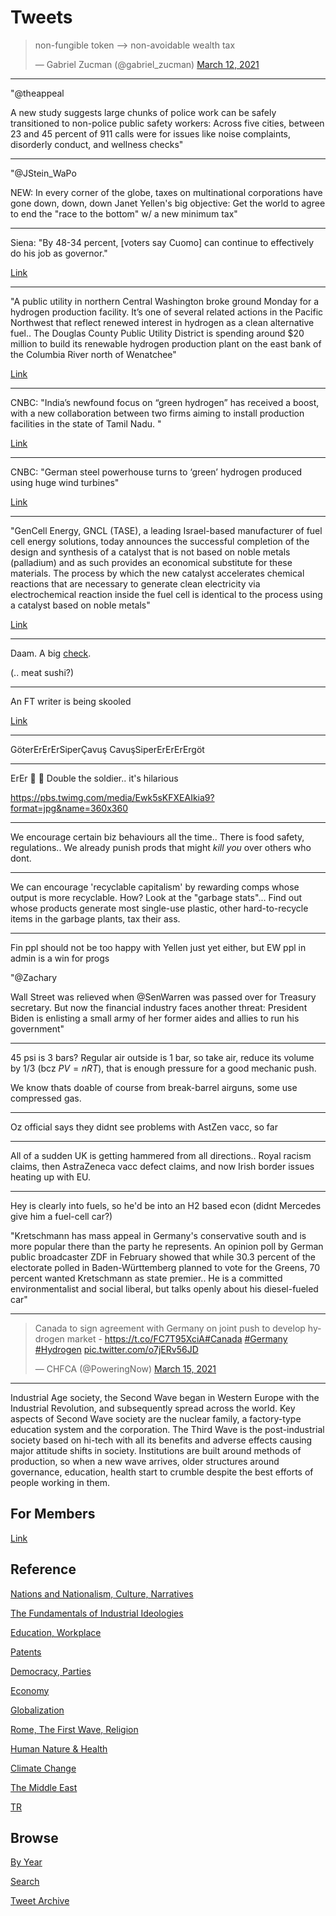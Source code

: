 # Tweets

<blockquote class="twitter-tweet"><p lang="en" dir="ltr">non-fungible token --&gt; non-avoidable wealth tax</p>&mdash; Gabriel Zucman (@gabriel_zucman) <a href="https://twitter.com/gabriel_zucman/status/1370175520516632580?ref_src=twsrc%5Etfw">March 12, 2021</a></blockquote> <script async src="https://platform.twitter.com/widgets.js" charset="utf-8"></script>

---

"@theappeal

A new study suggests large chunks of police work can be safely
transitioned to non-police public safety workers: Across five cities,
between 23 and 45 percent of 911 calls were for issues like noise
complaints, disorderly conduct, and wellness checks"

---

"@JStein_WaPo

NEW: In every corner of the globe, taxes on multinational corporations
have gone down, down, down Janet Yellen's big objective: Get the world
to agree to end the "race to the bottom" w/ a new minimum tax"

---

Siena: "By 48-34 percent, [voters say Cuomo] can continue to
effectively do his job as governor."

[Link](https://scri.siena.edu/2021/03/15/voters-say-cuomo-should-not-resign-50-35/)

---

"A public utility in northern Central Washington broke ground Monday
for a hydrogen production facility. It’s one of several related
actions in the Pacific Northwest that reflect renewed interest in
hydrogen as a clean alternative fuel.. The Douglas County Public
Utility District is spending around $20 million to build its renewable
hydrogen production plant on the east bank of the Columbia River north
of Wenatchee"

[Link](https://www.opb.org/article/2021/03/09/hydrogen-production-washington-oregon-renewed-look/)

---

CNBC: "India’s newfound focus on “green hydrogen” has received a
boost, with a new collaboration between two firms aiming to install
production facilities in the state of Tamil Nadu. "

[Link](https://www.cnbc.com/2021/03/10/india-turns-to-green-hydrogen-in-a-bid-to-decarbonize-its-economy.html)

---

CNBC: "German steel powerhouse turns to ‘green’ hydrogen produced
using huge wind turbines"

[Link](https://www.cnbc.com/2021/03/12/german-steel-firm-uses-green-hydrogen-produced-with-wind-turbines.html)

---

"GenCell Energy, GNCL (TASE), a leading Israel-based manufacturer of
fuel cell energy solutions, today announces the successful completion
of the design and synthesis of a catalyst that is not based on noble
metals (palladium) and as such provides an economical substitute for
these materials. The process by which the new catalyst accelerates
chemical reactions that are necessary to generate clean electricity
via electrochemical reaction inside the fuel cell is identical to the
process using a catalyst based on noble metals"

[Link](https://www.gencellenergy.com/news/gencell-completes-design-and-synthesis-of-a-noble-metal-free-palladium-catalyst/)

---

Daam. A big [check](https://pbs.twimg.com/media/Ewekxk5WgAEsOTW?format=jpg&name=medium).

(.. meat sushi?)

---

An FT writer is being skooled

[Link](https://twitter.com/PaulEremenko/status/1371518517724422146)

---

GöterErErErSiperÇavuş CavuşSiperErErErErgöt

---

ErEr 🤣 🤣 Double the soldier.. it's hilarious

https://pbs.twimg.com/media/Ewk5sKFXEAIkia9?format=jpg&name=360x360

---

We encourage certain biz behaviours all the time.. There is food
safety, regulations.. We already punish prods that might *kill you*
over others who dont.

---

We can encourage 'recyclable capitalism' by rewarding comps whose
output is more recyclable. How? Look at the "garbage stats"... Find
out whose products generate most single-use plastic, other
hard-to-recycle items in the garbage plants, tax their ass.

---

Fin ppl should not be too happy with Yellen just yet either, but EW
ppl in admin is a win for progs

"@Zachary

Wall Street was relieved when @SenWarren was passed over for Treasury
secretary. But now the financial industry faces another threat:
President Biden is enlisting a small army of her former aides and
allies to run his government"

---

45 psi is 3 bars? Regular air outside is 1 bar, so take air, reduce
its volume by 1/3 (bcz $PV = nRT)$, that is enough pressure for a good
mechanic push.

We know thats doable of course from break-barrel airguns, some use
compressed gas.

---

Oz official says they didnt see problems with AstZen vacc, so far

---

All of a sudden UK is getting hammered from all directions.. Royal
racism claims, then AstraZeneca vacc defect claims, and now Irish
border issues heating up with EU.

---

Hey is clearly into fuels, so he'd be into an H2 based econ (didnt
Mercedes give him a fuel-cell car?)

"Kretschmann has mass appeal in Germany's conservative south and is
more popular there than the party he represents. An opinion poll by
German public broadcaster ZDF in February showed that while 30.3
percent of the electorate polled in Baden-Württemberg planned to vote
for the Greens, 70 percent wanted Kretschmann as state premier.. He is
a committed environmentalist and social liberal, but talks openly
about his diesel-fueled car"

---

<blockquote class="twitter-tweet"><p lang="en" dir="ltr">Canada to sign agreement with Germany on joint push to develop hydrogen market - <a href="https://t.co/FC7T95XciA">https://t.co/FC7T95XciA</a><a href="https://twitter.com/hashtag/Canada?src=hash&amp;ref_src=twsrc%5Etfw">#Canada</a> <a href="https://twitter.com/hashtag/Germany?src=hash&amp;ref_src=twsrc%5Etfw">#Germany</a> <a href="https://twitter.com/hashtag/Hydrogen?src=hash&amp;ref_src=twsrc%5Etfw">#Hydrogen</a> <a href="https://t.co/o7jERv56JD">pic.twitter.com/o7jERv56JD</a></p>&mdash; CHFCA (@PoweringNow) <a href="https://twitter.com/PoweringNow/status/1371472049575653377?ref_src=twsrc%5Etfw">March 15, 2021</a></blockquote> <script async src="https://platform.twitter.com/widgets.js" charset="utf-8"></script>

---

Industrial Age society, the Second Wave began in Western Europe with
the Industrial Revolution, and subsequently spread across the
world. Key aspects of Second Wave society are the nuclear family, a
factory-type education system and the corporation. The Third Wave is
the post-industrial society based on hi-tech with all its benefits and
adverse effects causing major attitude shifts in society. Institutions
are built around methods of production, so when a new wave arrives,
older structures around governance, education, health start to crumble
despite the best efforts of people working in them.

## For Members

[Link](https://thirdwave-members.herokuapp.com)

## Reference

[Nations and Nationalism, Culture, Narratives](/2013/02/nations-and-nationalism.md)

[The Fundamentals of Industrial Ideologies](/2011/04/fundamentals-of-industrial-ideologies.md)

[Education, Workplace](2017/09/education-workplace.md)

[Patents](/2018/09/patents.md)

[Democracy, Parties](/2016/11/democracy.md)

[Economy](/2018/05/economy.md)

[Globalization](/2018/09/globalization.md)

[Rome, The First Wave, Religion](/2017/12/rome.md)

[Human Nature & Health](/2020/07/human-nature.md)

[Climate Change](/2018/12/climate.md)

[The Middle East](/2019/07/middleeast.md)

[TR](../tr)

## Browse

[By Year](years.md)

[Search](search.html)

[Tweet Archive](/tweets/README.md)


